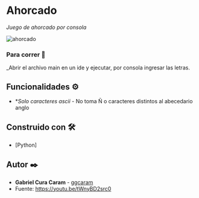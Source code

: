 # Ahorcado

_Juego de ahorcado por consola_

![ahorcado](https://user-images.githubusercontent.com/63132435/167677815-95d66e20-ff18-467f-9394-61081872e11c.png)



### Para correr 🔧

_Abrir el archivo main en un ide y ejecutar, por consola ingresar las letras. 


## Funcionalidades ⚙️

* **Solo caracteres ascii* - No toma Ñ o caracteres distintos al abecedario anglo


## Construido con 🛠️

* [Python]


## Autor ✒️

* **Gabriel Cura Caram** - [ggcaram](https://github.com/ggcaram)
* Fuente: https://youtu.be/tWnyBD2src0

